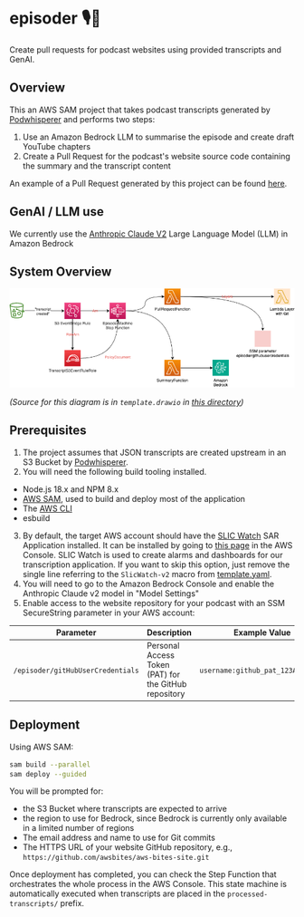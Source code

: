 # episoder 🎙️🧠
Create pull requests for podcast websites using provided transcripts and GenAI.

## Overview
This an AWS SAM project that takes podcast transcripts generated by [Podwhisperer](https://github.com/fourTheorem/podwhisperer) and performs two steps:

1. Use an Amazon Bedrock LLM to summarise the episode and create draft YouTube chapters
2. Create a Pull Request for the podcast's website source code containing the summary and the transcript content

An example of a Pull Request generated by this project can be found [here](https://github.com/awsbites/aws-bites-site/pull/143).

## GenAI / LLM use
We currently use the [Anthropic Claude V2](https://www.anthropic.com/index/claude-2) Large Language Model (LLM) in Amazon Bedrock

## System Overview

![System overview](aws-arch.png)

_(Source for this diagram is in `template.drawio` in [this directory](./))_

## Prerequisites
1. The project assumes that JSON transcripts are created upstream in an S3 Bucket by [Podwhisperer](https://github.com/fourTheorem/podwhisperer).
2. You will need the following build tooling installed.
  - Node.js 18.x and NPM 8.x
  - [AWS SAM](https://aws.amazon.com/serverless/sam/), used to build and deploy most of the application
  - The [AWS CLI](https://docs.aws.amazon.com/cli/latest/userguide/getting-started-install.html)
  - esbuild
3. By default, the target AWS account should have the [SLIC Watch](https://github.com/fourTheorem/slic-watch) SAR Application installed. It can be installed by going to [this page](https://serverlessrepo.aws.amazon.com/applications/eu-west-1/949339270388/slic-watch-app) in the AWS Console. SLIC Watch is used to create alarms and dashboards for our transcription application. If you want to skip this option, just remove the single line referring to the `SlicWatch-v2` macro from [template.yaml](./template.yaml).
4. You will need to go to the Amazon Bedrock Console and enable the Anthropic Claude v2 model in "Model Settings"
5. Enable access to the website repository for your podcast with an SSM SecureString parameter in your AWS account:

|Parameter |Description |Example Value | 
|-- |-- |-- |
|`/episoder/gitHubUserCredentials` | Personal Access Token (PAT) for the GitHub repository | `username:github_pat_123AB...xyz` |

## Deployment

Using AWS SAM:
```bash
sam build --parallel
sam deploy --guided
```

You will be prompted for:
- the S3 Bucket where transcripts are expected to arrive
- the region to use for Bedrock, since Bedrock is currently only available in a limited number of regions
- The email address and name to use for Git commits
- The HTTPS URL of your website GitHub repository, e.g., `https://github.com/awsbites/aws-bites-site.git`

Once deployment has completed, you can check the Step Function that orchestrates the whole process in the AWS Console. This state machine is automatically executed when transcripts are placed in the `processed-transcripts/` prefix.
